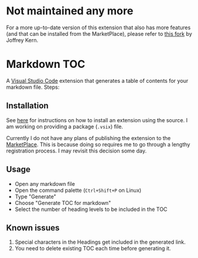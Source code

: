 # Not maintained any more

For a more up-to-date version of this extension that also has more features (and that can be installed from the MarketPlace), please refer to [this fork](https://github.com/joffreykern/vscode-markdown-toc) by Joffrey Kern.

# Markdown TOC

A [Visual Studio Code](https://code.visualstudio.com/) extension that generates a table of contents for your markdown file. Steps:

## Installation

See [here](https://code.visualstudio.com/docs/extensions/install-extension) for instructions on how to install an extension using the source. I am working on providing a package (`.vsix`) file.

Currently I do not have any plans of publishing the extension to the [MarketPlace](https://code.visualstudio.com/docs/editor/extension-gallery). This is because doing so requires me to go through a lengthy registration process. I may revisit this decision some day.  


## Usage

  - Open any markdown file
  - Open the command palette (`Ctrl+Shift+P` on Linux)
  - Type "Generate"
  - Choose "Generate TOC for markdown"
  - Select the number of heading levels to be included in the TOC

  
## Known issues
  
  1. Special characters in the Headings get included in the generated link.
  2. You need to delete existing TOC each time before generating it.  
